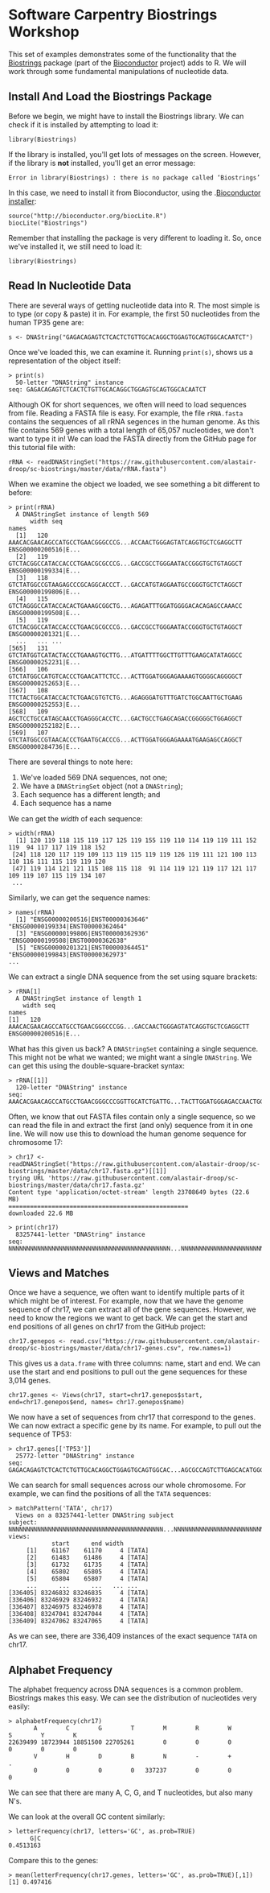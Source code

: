 # Software Carpentry Biostrings Workshop

This set of examples demonstrates some of the functionality that the [Biostrings](https://bioconductor.org/packages/release/bioc/html/Biostrings.html) package (part of the [Bioconductor](https://bioconductor.org) project) adds to R. We will work through some fundamental manipulations of nucleotide data.

## Install And Load the Biostrings Package

Before we begin, we might have to install the Biostrings library. We can check if it is installed by attempting to load it:

~~~RMarkdown
library(Biostrings)
~~~

If the library is installed, you'll get lots of messages on the screen. However, if the library is **not** installed, you'll get an error message:

~~~RMarkdown
Error in library(Biostrings) : there is no package called ‘Biostrings’
~~~

In this case, we need to install it from Bioconductor, using the .[Bioconductor installer](http://bioconductor.org/install/):

~~~RMarkdown
source("http://bioconductor.org/biocLite.R")
biocLite("Biostrings")
~~~

Remember that installing the package is very different to loading it. So, once we've installed it, we still need to load it:

~~~RMarkdown
library(Biostrings)
~~~

## Read In Nucleotide Data

There are several ways of getting nucleotide data into R. The most simple is to type (or copy & paste) it in. For example, the first 50 nucleotides from the human TP35 gene are:

~~~RMarkdown
s <- DNAString("GAGACAGAGTCTCACTCTGTTGCACAGGCTGGAGTGCAGTGGCACAATCT")
~~~

Once we've loaded this, we can examine it. Running `print(s)`, shows us a representation of the object itself:

~~~RMarkdown
> print(s)
  50-letter "DNAString" instance
seq: GAGACAGAGTCTCACTCTGTTGCACAGGCTGGAGTGCAGTGGCACAATCT
~~~

Although OK for short sequences, we often will need to load sequences from file. Reading a FASTA file is easy. For example, the file `rRNA.fasta` contains the sequences of all rRNA segences in the human genome. As this file contains 569 genes with a total length of 65,057 nucleotides, we don't want to type it in! We can load the FASTA directly from the GitHub page for this tutorial file with:

~~~RMarkdown
rRNA <- readDNAStringSet("https://raw.githubusercontent.com/alastair-droop/sc-biostrings/master/data/rRNA.fasta")
~~~

When we examine the object we loaded, we see something a bit different to before:

~~~RMarkdown
> print(rRNA)
  A DNAStringSet instance of length 569
      width seq                                                               names               
  [1]   120 AAACACGAACAGCCATGCCTGAACGGGCCCG...ACCAACTGGGAGTATCAGGTGCTCGAGGCTT ENSG00000200516|E...
  [2]   119 GTCTACGGCCATACCACCCTGAACGCGCCCG...GACCGCCTGGGAATACCGGGTGCTGTAGGCT ENSG00000199334|E...
  [3]   118 GTCTATGGCCGTAAGAGCCCGCAGGCACCCT...GACCATGTAGGAATGCCGGGTGCTCTAGGCT ENSG00000199806|E...
  [4]   115 GTCTAGGGCCATACCACACTGAAAGCGGCTG...AGAGATTTGGATGGGGACACAGAGCCAAACC ENSG00000199508|E...
  [5]   119 GTCTACGGCCATACCACCCTGAACGCGCCCG...GACCGCCTGGGAATACCGGGTGCTGTAGGCT ENSG00000201321|E...
  ...   ... ...
[565]   131 GTCTATGGTCATACTACCCTGAAAGTGCTTG...ATGATTTTGGCTTGTTTGAAGCATATAGGCC ENSG00000252231|E...
[566]   106 GTCTATGGCCATGTCACCCTGAACATTCTCC...ACTTGGATGGGAGAAAAGTGGGGCAGGGGCT ENSG00000252653|E...
[567]   108 TTCTACTGGCATACCACTCTGAACGTGTCTG...AGAGGGATGTTTGATCTGGCAATTGCTGAAG ENSG00000252553|E...
[568]   109 AGCTCCTGCCATAGCAACCTGAGGGCACCTC...GACTGCCTGAGCAGACCGGGGGCTGGAGGCT ENSG00000252182|E...
[569]   107 GTCTATGGCCGTAACACCCTGAATGCACCCG...ACTTGGATGGGAGAAAATGAAGAGCCAGGCT ENSG00000284736|E...
~~~

There are several things to note here:

1. We've loaded 569 DNA sequences, not one;
2. We have a `DNAStringSet` object (not a `DNAString`);
3. Each sequence has a different length; and
4. Each sequence has a name

We can get the *width* of each sequence:

~~~RMarkdown
> width(rRNA)
  [1] 120 119 118 115 119 117 125 119 155 119 110 114 119 119 111 152 119  94 117 117 119 118 152
 [24] 118 120 117 119 109 113 119 115 119 119 126 119 111 121 100 113 110 116 111 115 119 119 120
 [47] 119 114 121 121 115 108 115 118  91 114 119 121 119 117 121 117 109 119 107 115 119 134 107
 ...
~~~

Similarly, we can get the sequence names:

~~~RMarkdown
> names(rRNA)
  [1] "ENSG00000200516|ENST00000363646" "ENSG00000199334|ENST00000362464"
  [3] "ENSG00000199806|ENST00000362936" "ENSG00000199508|ENST00000362638"
  [5] "ENSG00000201321|ENST00000364451" "ENSG00000199843|ENST00000362973"
...
~~~

We can extract a single DNA sequence from the set using square brackets:

~~~RMarkdown
> rRNA[1]
  A DNAStringSet instance of length 1
    width seq                                                                 names               
[1]   120 AAACACGAACAGCCATGCCTGAACGGGCCCGG...GACCAACTGGGAGTATCAGGTGCTCGAGGCTT ENSG00000200516|E...
~~~

What has this given us back? A `DNAStringSet` containing a single sequence. This might not be what we wanted; we might want a single `DNAString`. We can get this using the double-square-bracket syntax:

~~~RMarkdown
> rRNA[[1]]
  120-letter "DNAString" instance
seq: AAACACGAACAGCCATGCCTGAACGGGCCCGGTTGCATCTGATTG...TACTTGGATGGGAGACCAACTGGGAGTATCAGGTGCTCGAGGCTT
~~~

Often, we know that out FASTA files contain only a single sequence, so we can read the file in and extract the first (and only) sequence from it in one line. We will now use this to download the human genome sequence for chromosome 17:

~~~RMarkdown
> chr17 <- readDNAStringSet("https://raw.githubusercontent.com/alastair-droop/sc-biostrings/master/data/chr17.fasta.gz")[[1]]
trying URL 'https://raw.githubusercontent.com/alastair-droop/sc-biostrings/master/data/chr17.fasta.gz'
Content type 'application/octet-stream' length 23708649 bytes (22.6 MB)
==================================================
downloaded 22.6 MB

> print(chr17)
  83257441-letter "DNAString" instance
seq: NNNNNNNNNNNNNNNNNNNNNNNNNNNNNNNNNNNNNNNNNNNNN...NNNNNNNNNNNNNNNNNNNNNNNNNNNNNNNNNNNNNNNNNNNNN
~~~

## Views and Matches

Once we have a sequence, we often want to identify multiple parts of it which might be of interest. For example, now that we have the genome sequence of chr17, we can extract all of the gene sequences. However, we need to know the regions we want to get back. We can get the start and end positions of all genes on chr17 from the GitHub project:

~~~RMarkdown
chr17.genepos <- read.csv("https://raw.githubusercontent.com/alastair-droop/sc-biostrings/master/data/chr17-genes.csv", row.names=1)
~~~

This gives us a `data.frame` with three columns: name, start and end. We can use the start and end positions to pull out the gene sequences for these 3,014 genes.

~~~RMarkdown
chr17.genes <- Views(chr17, start=chr17.genepos$start, end=chr17.genepos$end, names= chr17.genepos$name)
~~~

We now have a set of sequences from chr17 that correspond to the genes. We can now extract a specific gene by its name. For example, to pull out the sequence of TP53:

~~~RMarkdown
> chr17.genes[['TP53']]
  25772-letter "DNAString" instance
seq: GAGACAGAGTCTCACTCTGTTGCACAGGCTGGAGTGCAGTGGCAC...AGCGCCAGTCTTGAGCACATGGGAGGGGAAAACCCCAATCCCATC
~~~

We can search for small sequences across our whole chromosome. For example, we can find the positions of all the `TATA` sequences:

~~~RMarkdown
> matchPattern('TATA', chr17)
  Views on a 83257441-letter DNAString subject
subject: NNNNNNNNNNNNNNNNNNNNNNNNNNNNNNNNNNNNNNNNNNN...NNNNNNNNNNNNNNNNNNNNNNNNNNNNNNNNNNNNNNNNNNN
views:
            start      end width
     [1]    61167    61170     4 [TATA]
     [2]    61483    61486     4 [TATA]
     [3]    61732    61735     4 [TATA]
     [4]    65802    65805     4 [TATA]
     [5]    65804    65807     4 [TATA]
     ...      ...      ...   ... ...
[336405] 83246832 83246835     4 [TATA]
[336406] 83246929 83246932     4 [TATA]
[336407] 83246975 83246978     4 [TATA]
[336408] 83247041 83247044     4 [TATA]
[336409] 83247062 83247065     4 [TATA]
~~~

As we can see, there are 336,409 instances of the exact sequence `TATA` on chr17.

## Alphabet Frequency

The alphabet frequency across DNA sequences is a common problem. Biostrings makes this easy. We can see the distribution of nucleotides very easily:

~~~RMarkdown
> alphabetFrequency(chr17)
       A        C        G        T        M        R        W        S        Y        K 
22639499 18723944 18851500 22705261        0        0        0        0        0        0 
       V        H        D        B        N        -        +        . 
       0        0        0        0   337237        0        0        0 
~~~

We can see that there are many A, C, G, and T nucleotides, but also many N's.

We can look at the overall GC content similarly:

~~~RMarkdown
> letterFrequency(chr17, letters='GC', as.prob=TRUE)
      G|C 
0.4513163 
~~~

Compare this to the genes:

~~~RMarkdown
> mean(letterFrequency(chr17.genes, letters='GC', as.prob=TRUE)[,1])
[1] 0.497416
~~~
